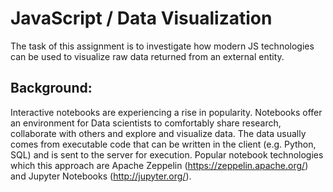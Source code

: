 # JavaScript / Data Visualization

The task of this assignment is to investigate how modern JS technologies can be used to visualize raw data returned
from an external entity.

## Background:

Interactive notebooks are experiencing a rise in popularity. Notebooks offer an environment for Data scientists to
comfortably share research, collaborate with others and explore and visualize data. The data usually comes from
executable code that can be written in the client (e.g. Python, SQL) and is sent to the server for execution. Popular
notebook technologies which this approach are Apache Zeppelin (https://zeppelin.apache.org/) and Jupyter Notebooks
(http://jupyter.org/).